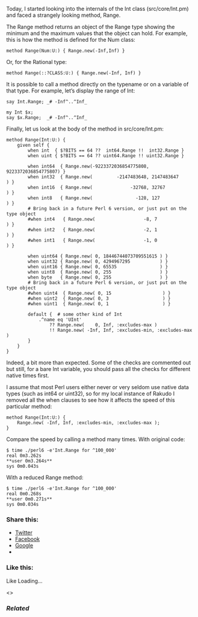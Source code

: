 Today, I started looking into the internals of the Int class (src/core/Int.pm) and faced a strangely looking method, Range.

The Range method returns an object of the Range type showing the minimum and the maximum values that the object can hold. For example, this is how the method is defined for the Num class:

	method Range(Num:U:) { Range.new(-Inf,Inf) }

Or, for the Rational type:

	method Range(::?CLASS:U:) { Range.new(-Inf, Inf) }

It is possible to call a method directly on the typename or on a variable of that type. For example, let’s display the range of Int:

	say Int.Range; _# -Inf^..^Inf_

	my Int $x;
	say $x.Range;  _# -Inf^..^Inf_

Finally, let us look at the body of the method in src/core/Int.pm:

	method Range(Int:U:) {
	    given self {
	        when int  { $?BITS == 64 ??  int64.Range !!  int32.Range }
	        when uint { $?BITS == 64 ?? uint64.Range !! uint32.Range }

	        when int64  { Range.new(-9223372036854775808, 9223372036854775807) }
	        when int32  { Range.new(         -2147483648, 2147483647         ) }
	        when int16  { Range.new(              -32768, 32767              ) }
	        when int8   { Range.new(                -128, 127                ) }
	        # Bring back in a future Perl 6 version, or just put on the type object
	        #when int4   { Range.new(                  -8, 7                  ) }
	        #when int2   { Range.new(                  -2, 1                  ) }
	        #when int1   { Range.new(                  -1, 0                  ) }

	        when uint64 { Range.new( 0, 18446744073709551615 ) }
	        when uint32 { Range.new( 0, 4294967295           ) }
	        when uint16 { Range.new( 0, 65535                ) }
	        when uint8  { Range.new( 0, 255                  ) }
	        when byte   { Range.new( 0, 255                  ) }
	        # Bring back in a future Perl 6 version, or just put on the type object
	        #when uint4  { Range.new( 0, 15                   ) }
	        #when uint2  { Range.new( 0, 3                    ) }
	        #when uint1  { Range.new( 0, 1                    ) }

	        default {  # some other kind of Int
	            .^name eq 'UInt'
	                ?? Range.new(    0, Inf, :excludes-max )
	                !! Range.new( -Inf, Inf, :excludes-min, :excludes-max )
	        }
	    }
	}

Indeed, a bit more than expected. Some of the checks are commented out but still, for a bare Int variable, you should pass all the checks for different native times first.

I assume that most Perl users either never or very seldom use native data types (such as int64 or uint32), so for my local instance of Rakudo I removed all the when clauses to see how it affects the speed of this particular method:

	method Range(Int:U:) {
	    Range.new( -Inf, Inf, :excludes-min, :excludes-max );
	}

Compare the speed by calling a method many times. With original code:

	$ time ./perl6 -e'Int.Range for ^100_000'
	real 0m3.262s
	**user 0m3.264s**
	sys 0m0.043s

With a reduced Range method:

	$ time ./perl6 -e'Int.Range for ^100_000'
	real 0m0.268s
	**user 0m0.271s**
	sys 0m0.034s

### Share this:

* [Twitter][1]
* [Facebook][2]
* [Google][3]
*

### Like this:

Like Loading...

<>

### _Related_

  [1]: https://perl6.online/2018/01/14/24-the-range-method/?share=twitter "Click to share on Twitter"
  [2]: https://perl6.online/2018/01/14/24-the-range-method/?share=facebook "Click to share on Facebook"
  [3]: https://perl6.online/2018/01/14/24-the-range-method/?share=google-plus-1 "Click to share on Google+"